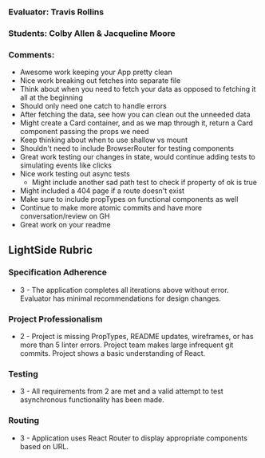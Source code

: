 ### Evaluator: Travis Rollins
### Students: Colby Allen & Jacqueline Moore
### Comments:
* Awesome work keeping your App pretty clean
* Nice work breaking out fetches into separate file
* Think about when you need to fetch your data as opposed to fetching it all at the beginning
* Should only need one catch to handle errors
* After fetching the data, see how you can clean out the unneeded data
* Might create a Card container, and as we map through it, return a Card component passing the props we need
* Keep thinking about when to use shallow vs mount
* Shouldn't need to include BrowserRouter for testing components
* Great work testing our changes in state, would continue adding tests to simulating events like clicks
* Nice work testing out async tests
  * Might include another sad path test to check if property of ok is true
* Might included a 404 page if a route doesn't exist
* Make sure to include propTypes on functional components as well
* Continue to make more atomic commits and have more conversation/review on GH
* Great work on your readme

## LightSide Rubric

### Specification Adherence

* 3 - The application completes all iterations above without error. Evaluator has minimal recommendations for design changes.

### Project Professionalism

* 2 - Project is missing PropTypes, README updates, wireframes, or has more
  than 5 linter errors. Project team makes large infrequent git commits.
  Project shows a basic understanding of React.

### Testing

* 3 - All requirements from 2 are met and a valid attempt to test asynchronous functionality has been made.

### Routing

* 3 - Application uses React Router to display appropriate components based on URL.

